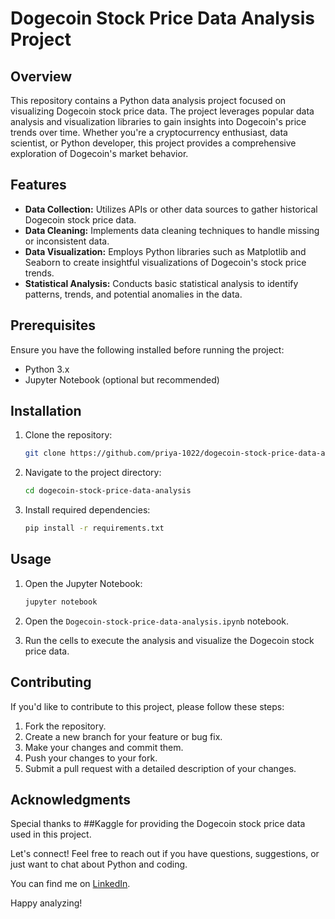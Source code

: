 # Dogecoin Stock Price Data Analysis Project

## Overview

This repository contains a Python data analysis project focused on visualizing Dogecoin stock price data. The project leverages popular data analysis and visualization libraries to gain insights into Dogecoin's price trends over time. Whether you're a cryptocurrency enthusiast, data scientist, or Python developer, this project provides a comprehensive exploration of Dogecoin's market behavior.

## Features

- **Data Collection:** Utilizes APIs or other data sources to gather historical Dogecoin stock price data.
- **Data Cleaning:** Implements data cleaning techniques to handle missing or inconsistent data.
- **Data Visualization:** Employs Python libraries such as Matplotlib and Seaborn to create insightful visualizations of Dogecoin's stock price trends.
- **Statistical Analysis:** Conducts basic statistical analysis to identify patterns, trends, and potential anomalies in the data.

## Prerequisites

Ensure you have the following installed before running the project:

- Python 3.x
- Jupyter Notebook (optional but recommended)

## Installation

1. Clone the repository:

   ```bash
   git clone https://github.com/priya-1022/dogecoin-stock-price-data-analysis.git
   ```

2. Navigate to the project directory:

   ```bash
   cd dogecoin-stock-price-data-analysis
   ```

3. Install required dependencies:

   ```bash
   pip install -r requirements.txt
   ```

## Usage

1. Open the Jupyter Notebook:

   ```bash
   jupyter notebook
   ```

2. Open the `Dogecoin-stock-price-data-analysis.ipynb` notebook.

3. Run the cells to execute the analysis and visualize the Dogecoin stock price data.

## Contributing

If you'd like to contribute to this project, please follow these steps:

1. Fork the repository.
2. Create a new branch for your feature or bug fix.
3. Make your changes and commit them.
4. Push your changes to your fork.
5. Submit a pull request with a detailed description of your changes.


## Acknowledgments

Special thanks to ##Kaggle for providing the Dogecoin stock price data used in this project.

Let's connect! Feel free to reach out if you have questions, suggestions, or just want to chat about Python and coding.

You can find me on [LinkedIn](https://www.linkedin.com/in/priyakeshari/).

Happy analyzing!
